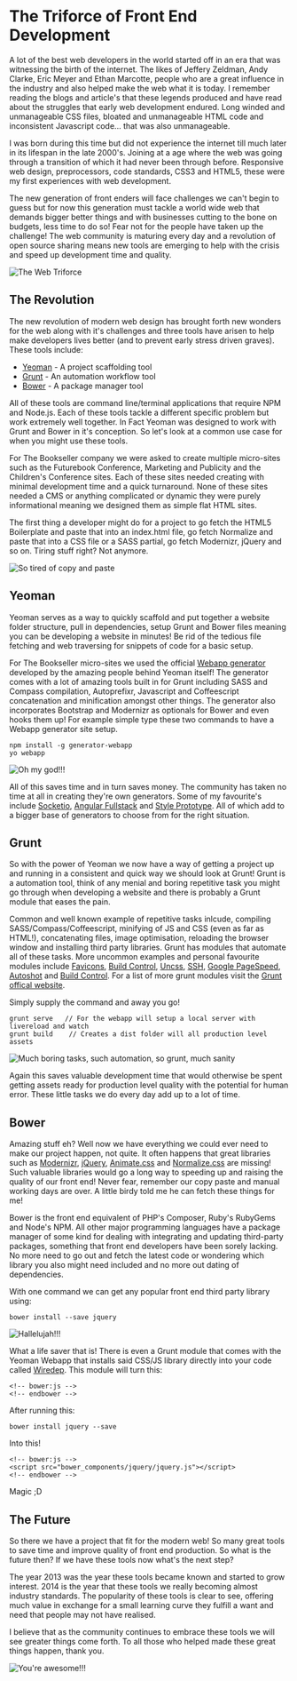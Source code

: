 The Triforce of Front End Development
=====================================

A lot of the best web developers in the world started off in an era that was witnessing the birth of the internet. The likes of Jeffery Zeldman, Andy Clarke, Eric Meyer and Ethan Marcotte, people who are a great influence in the industry and also helped make the web what it is today. I remember reading the blogs and article's that these legends produced and have read about the struggles that early web development endured. Long winded and unmanageable CSS files, bloated and unmanageable HTML code and inconsistent Javascript code... that was also unmanageable.

I was born during this time but did not experience the internet till much later in its lifespan in the late 2000's. Joining at a age where the web was going through a transition of which it had never been through before. Responsive web design, preprocessors, code standards, CSS3 and HTML5, these were my first experiences with web development.

The new generation of front enders will face challenges we can't begin to guess but for now this generation must tackle a world wide web that demands bigger better things and with businesses cutting to the bone on budgets, less time to do so! Fear not for the people have taken up the challenge! The web community is maturing every day and a revolution of open source sharing means new tools are emerging to help with the crisis and speed up development time and quality.

![The Web Triforce](the-web-triforce.png)

## The Revolution

The new revolution of modern web design has brought forth new wonders for the web along with it's challenges and three tools have arisen to help make developers lives better (and to prevent early stress driven graves). These tools include:

- [Yeoman](http://yeoman.io/) - A project scaffolding tool
- [Grunt](http://gruntjs.com/) - An automation workflow tool
- [Bower](http://bower.io/) - A package manager tool

All of these tools are command line/terminal applications that require NPM and Node.js. Each of these tools tackle a different specific problem but work extremely well together. In Fact Yeoman was designed to work with Grunt and Bower in it's conception. So let's look at a common use case for when you might use these tools.

For The Bookseller company we were asked to create multiple micro-sites such as the Futurebook Conference, Marketing and Publicity and the Children's Conference sites. Each of these sites needed creating with minimal development time and a quick turnaround. None of these sites needed a CMS or anything complicated or dynamic they were purely informational meaning we designed them as simple flat HTML sites.

The first thing a developer might do for a project to go fetch the HTML5 Boilerplate and paste that into an index.html file, go fetch Normalize and paste that into a CSS file or a SASS partial, go fetch Modernizr, jQuery and so on. Tiring stuff right? Not anymore.

![So tired of copy and paste](tired.jpg)

## Yeoman

Yeoman serves as a way to quickly scaffold and put together a website folder structure, pull in dependencies, setup Grunt and Bower files meaning you can be developing a website in minutes! Be rid of the tedious file fetching and web traversing for snippets of code for a basic setup.

For The Bookseller micro-sites we used the official [Webapp generator](https://github.com/yeoman/generator-webapp) developed by the amazing people behind Yeoman itself! The generator comes with a lot of amazing tools built in for Grunt including SASS and Compass compilation, Autoprefixr, Javascript and Coffeescript concatenation and minification amongst other things. The generator also incorporates Bootstrap and Modernizr as optionals for Bower and even hooks them up! For example simple type these two commands to have a Webapp generator site setup.

    npm install -g generator-webapp
    yo webapp

![Oh my god!!!](omg.gif)

All of this saves time and in turn saves money. The community has taken no time at all in creating they're own generators. Some of my favourite's include [Socketio](https://github.com/individual11/generator-socketio), [Angular Fullstack](https://github.com/DaftMonk/generator-angular-fullstack) and [Style Prototype](https://github.com/north/generator-style-prototype). All of which add to a bigger base of generators to choose from for the right situation.

## Grunt

So with the power of Yeoman we now have a way of getting a project up and running in a consistent and quick way we should look at Grunt! Grunt is a automation tool, think of any menial and boring repetitive task you might go through when developing a website and there is probably a Grunt module that eases the pain.

Common and well known example of repetitive tasks inlcude, compiling SASS/Compass/Coffeescript, minifying of JS and CSS (even as far as HTML!), concatenating files, image optimisation, reloading the browser window and installing third party libraries. Grunt has modules that automate all of these tasks. More uncommon examples and personal favourite modules include [Favicons](https://github.com/gleero/grunt-favicons), [Build Control](https://github.com/robwierzbowski/grunt-build-control), [Uncss](https://github.com/addyosmani/grunt-uncss), [SSH](https://github.com/chuckmo/grunt-ssh), [Google PageSpeed](https://github.com/jrcryer/grunt-pagespeed), [Autoshot](https://github.com/Ferrari/grunt-autoshot) and [Build Control](https://github.com/robwierzbowski/grunt-build-control). For a list of more grunt modules visit the [Grunt offical website](http://gruntjs.com/plugins).

Simply supply the command and away you go!

    grunt serve   // For the webapp will setup a local server with livereload and watch
    grunt build    // Creates a dist folder will all production level assets

![Much boring tasks, such automation, so grunt, much sanity](doge.jpg)

Again this saves valuable development time that would otherwise be spent getting assets ready for production level quality with the potential for human error. These little tasks we do every day add up to a lot of time.

## Bower

Amazing stuff eh? Well now we have everything we could ever need to make our project happen, not quite. It often happens that great libraries such as [Modernizr](http://modernizr.com/), [jQuery](http://jquery.com/), [Animate.css](http://daneden.github.io/animate.css/) and [Normalize.css](http://necolas.github.io/normalize.css/) are missing! Such valuable libraries would go a long way to speeding up and raising the quality of our front end! Never fear, remember our copy paste and manual working days are over. A little birdy told me he can fetch these things for me!

Bower is the front end equivalent of PHP's Composer, Ruby's RubyGems and Node's NPM. All other major programming languages have a package manager of some kind for dealing with integrating and updating third-party packages, something that front end developers have been sorely lacking. No more need to go out and fetch the latest code or wondering which library you also might need included and no more out dating of dependencies.

With one command we can get any popular front end third party library using:

    bower install --save jquery

![Hallelujah!!!](hallelujah.jpg)

What a life saver that is! There is even a Grunt module that comes with the Yeoman Webapp that installs said CSS/JS library directly into your code called [Wiredep](https://github.com/stephenplusplus/grunt-wiredep). This module will turn this:

    <!-- bower:js -->
    <!-- endbower -->

After running this:

    bower install jquery --save

Into this!

    <!-- bower:js -->
    <script src="bower_components/jquery/jquery.js"></script>
    <!-- endbower -->

Magic ;D

## The Future

So there we have a project that fit for the modern web! So many great tools to save time and improve quality of front end production. So what is the future then? If we have these tools now what's the next step?

The year 2013 was the year these tools became known and started to grow interest. 2014 is the year that these tools we really becoming almost industry standards. The popularity of these tools is clear to see, offering much value in exchange for a small learning curve they fulfill a want and need that people may not have realised.

I believe that as the community continues to embrace these tools we will see greater things come forth. To all those who helped made these great things happen, thank you.

![You're awesome!!!](awesome-dog.jpg)
